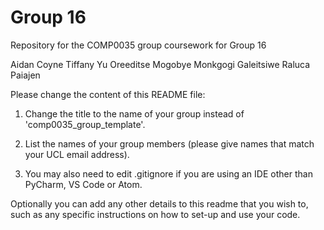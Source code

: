 # Group 16
Repository for the COMP0035 group coursework for Group 16

Aidan Coyne
Tiffany Yu
Oreeditse Mogobye
Monkgogi Galeitsiwe
Raluca Paiajen

Please change the content of this README file:

1. Change the title to the name of your group instead of 'comp0035_group_template'.

2. List the names of your group members (please give names that match your UCL email address).

3. You may also need to edit .gitignore if you are using an IDE other than PyCharm, VS Code or Atom.

Optionally you can add any other details to this readme that you wish to, such as any specific instructions on how to set-up and use your code.
